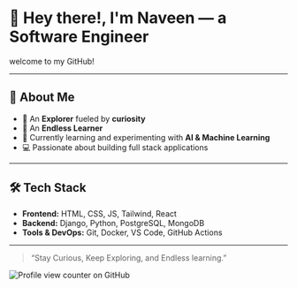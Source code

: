 # 👋 Hey there!, I'm Naveen — a Software Engineer

welcome to my GitHub!

---

## 🚀 About Me

- 🔭 An **Explorer** fueled by **curiosity**  
- 🌱 An **Endless Learner**
- 🤖 Currently learning and experimenting with **AI & Machine Learning**  
- 💻 Passionate about building full stack applications

---

## 🛠️ Tech Stack

- **Frontend:** HTML, CSS, JS, Tailwind, React
- **Backend:** Django, Python, PostgreSQL, MongoDB
- **Tools & DevOps:** Git, Docker, VS Code, GitHub Actions

---
> “Stay Curious, Keep Exploring, and Endless learning.”

![Profile view counter on GitHub](https://komarev.com/ghpvc/?username=naveen01cs)
